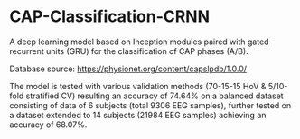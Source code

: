 # CAP-Classification-CRNN
A deep learning model based on Inception modules paired with gated recurrent units (GRU) for the classification of CAP phases (A/B). 

Database source: https://physionet.org/content/capslpdb/1.0.0/

The model is tested with various validation methods (70-15-15 HoV & 5/10-fold stratified CV) resulting an accuracy of 74.64% on a balanced dataset consisting of data of 6 subjects (total 9306 EEG samples), further tested on a dataset extended to 14 subjects (21984 EEG samples) achieving an accuracy of 68.07%.
